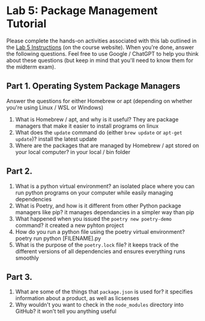 # Lab 5: Package Management Tutorial
Please complete the hands-on activities associated with this lab outlined in the <a href="https://csci338.github.io/fall2024/assignments/lab05" target="_blank">Lab 5 Instructions</a> (on the course website). When you're done, answer the following questions. Feel free to use Google / ChatGPT to help you think about these questions (but keep in mind that you'll need to know them for the midterm exam).

## Part 1. Operating System Package Managers
Answer the questions for either Homebrew or apt (depending on whether you're using Linux / WSL or Windows)
1. What is Homebrew / apt, and why is it useful?
	They are package managers that make it easier to install programs on linux
2. What does the `update` command do (either `brew update` or `apt-get update`)?
	install the latest update 
3. Where are the packages that are managed by Homebrew / apt stored on your local computer?
	in your local / bin folder

## Part 2.
1. What is a python virtual environment?
	an isolated place where you can run python programs on your computer while easily managing dependencies
2. What is Poetry, and how is it different from other Python package managers like pip?
	it manages dependancies in a simpler way than pip
3. What happened when you issued the `poetry new poetry-demo` command?
	it created a new pyhton project
4. How do you run a python file using the poetry virtual environment?
	poetry run python [FILENAME].py
5. What is the purpose of the `poetry.lock` file?
	it keeps track of the different versions of all dependencies and ensures everything runs smoothly

## Part 3.
1. What are some of the things that `package.json` is used for?
	it specifies information about a product, as well as licsenses
2. Why wouldn't you want to check in the `node_modules` directory into GitHub?
	it won't tell you anything useful


